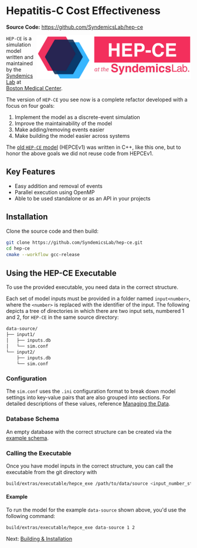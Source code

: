 # Hepatitis-C Cost Effectiveness

**Source Code:** https://github.com/SyndemicsLab/hep-ce

<a href="https://www.syndemicslab.org/hep-ce">
<img align="right" src="HEPCE_logo.png" alt="HEPCE Logo" height="120" />
</a>

`HEP-CE` is a simulation model written and maintained by the
[Syndemics Lab](https://www.syndemicslab.org) at
[Boston Medical Center](https://bmc.org).

The version of `HEP-CE` you see now is a complete refactor developed with a focus on four goals:

1. Implement the model as a discrete-event simulation
2. Improve the maintainability of the model
3. Make adding/removing events easier
4. Make building the model easier across systems

The [old `HEP-CE` model](https://github.com/SyndemicsLab/hep-ce-v1) (HEPCEv1) was written in C++, like this one, but to honor the above goals we did not reuse code from HEPCEv1.

## Key Features

- Easy addition and removal of events
- Parallel execution using OpenMP
- Able to be used standalone or as an API in your projects

## Installation

Clone the source code and then build:
```bash
git clone https://github.com/SyndemicsLab/hep-ce.git
cd hep-ce
cmake --workflow gcc-release
```

## Using the HEP-CE Executable

To use the provided executable, you need data in the correct structure.

Each set of model inputs must be provided in a folder named `input<number>`,
where the `<number>` is replaced with the identifier of the input. The
following depicts a tree of directories in which there are two input sets,
numbered 1 and 2, for `HEP-CE` in the same source directory:

```
data-source/
├── input1/
│   ├── inputs.db
│   └── sim.conf
└── input2/
    ├── inputs.db
    └── sim.conf
```

### Configuration

The `sim.conf` uses the `.ini` configuration format to break down model settings
into key-value pairs that are also grouped into sections. For detailed descriptions
of these values, reference [Managing the Data](data.md).

### Database Schema

An empty database with the correct structure can be created via the [example schema](https://github.com/SyndemicsLab/hep-ce/tree/main/extras/examples/inputs.db.sql).

### Calling the Executable

Once you have model inputs in the correct structure, you can call the executable
from the git directory with

```bash
build/extras/executable/hepce_exe /path/to/data/source <input_number_start> <input_number_end>
```

#### Example

To run the model for the example `data-source` shown above, you'd use the
following command:
```bash
build/extras/executable/hepce_exe data-source 1 2
```

Next: [Building & Installation](installation.md)
